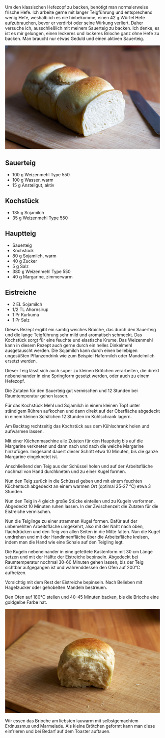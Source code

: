 <!--
.. title: Brioche
.. slug: brioche
.. date: 2019-07-31 16:40:12 UTC+02:00
.. tags: sauerteig, brioche, hefezopf
.. category: gebaeck
.. link: 
.. description: 
.. type: text
-->

Um den klassischen Hefezopf zu backen, benötigt man normalerweise frische Hefe. Ich arbeite gerne mit langer Teigführung und entsprechend wenig Hefe, weshalb ich es nie hinbekomme, einen 42 g Würfel Hefe aufzubrauchen, bevor er verdirbt oder seine Wirkung verliert. Daher versuche ich, ausschließlich mit meinem Sauerteig zu backen. Ich denke, es ist es mir gelungen, einen leckeres und lockeres Brioche ganz ohne Hefe zu backen. Man braucht nur etwas Geduld und einen aktiven Sauerteig.

![Brioche](/images/brioche.jpg)

<!-- TEASER_END -->

## Sauerteig

+ 100 g Weizenmehl Type 550
+ 100 g Wasser, warm
+ 15 g Anstellgut, aktiv

## Kochstück

+ 135 g Sojamilch
+ 35 g Weizenmehl Type 550

## Hauptteig

+ Sauerteig
+ Kochstück
+ 80 g Sojamilch, warm
+ 40 g Zucker
+ 5 g Salz
+ 380 g Weizenmehl Type 550
+ 40 g Margarine, zimmerwarm

## Eistreiche

+ 2 EL Sojamilch
+ 1/2 TL Ahornsirup
+ 1 Pr Kurkuma
+ 1 Pr Salz

Dieses Rezept ergibt ein samtig weiches Broiche, das durch den Sauerteig und die lange Teigführung sehr mild und aromatisch schmeckt. Das Kochstück sorgt für eine feuchte und elastische Krume. Das Weizenmehl kann in diesem Rezept auch gerne durch ein helles Dinkelmehl ausgetauscht werden. Die Sojamilch kann durch einen beliebigen ungesüßten Pflanzendrink wie zum Beispiel Hafermilch oder Mandelmilch ersetzt werden.

Dieser Teig lässt sich auch super zu kleinen Brötchen verarbeiten, die direkt nebeneinander in eine Springform gesetzt werden, oder auch zu einem Hefezopf.

Die Zutaten für den Sauerteig gut vermischen und 12 Stunden bei Raumtemperatur gehen lassen.

Für das Kochstück Mehl und Sojamilch in einem kleinen Topf unter ständigem Rühren aufkochen und dann direkt auf der Oberﬂäche abgedeckt in einem kleinen Schälchen 12 Stunden im Kühlschrank lagern. 

Am Backtag rechtzeitig das Kochstück aus dem Kühlschrank holen und aufwärmen lassen.

Mit einer Küchenmaschine alle Zutaten für den Hauptteig bis auf die Margarine verkneten und dann nach und nach die weiche Margarine hinzufügen. Insgesamt dauert dieser Schritt etwa 10 Minuten, bis die ganze Margarine eingeknetet ist.

Anschließend den Teig aus der Schüssel holen und auf der Arbeitsfläche nochmal von Hand durchkneten und zu einer Kugel formen.

Nun den Teig zurück in die Schüssel geben und mit einem feuchten Küchentuch abgedeckt an einem warmen Ort (optimal 25-27 °C) etwa 3 Stunden. 

Nun den Teig in 4 gleich große Stücke einteilen und zu Kugeln vorformen. Abgedeckt 10 Minuten ruhen lassen. In der Zwischenzeit die Zutaten für die Eistreiche vermischen.

Nun die Teiglinge zu einer strammen Kugel formen. Dafür auf der unbemehlten Arbeitsfläche umgekehrt, also mit der Naht nach oben, flachdrücken und den Teig von allen Seiten in die Mitte falten. Nun die Kugel umdrehen und mit der Handinnenfläche über die Arbeitsfläche kreisen, indem man die Hand wie eine Schale auf den Teigling legt.

Die Kugeln nebeneinander in eine gefettete Kastenform mit 30 cm Länge setzen und mit der Hälfte der Eistreiche bepinseln. Abgedeckt bei Raumtemperatur nochmal 30-60 Minuten gehen lassen, bis der Teig sichtbar aufgegangen ist und währenddessen den Ofen auf 200°C aufheizen.

Vorsichtig mit dem Rest der Eistreiche bepinseln. Nach Belieben mit Hagelzucker oder gehobelten Mandeln bestreuen.

Den Ofen auf 180°C stellen und 40-45 Minuten backen, bis die Brioche eine goldgelbe Farbe hat. 

![Brioche](/images/brioche2.jpg)

Wir essen das Brioche am liebsten lauwarm mit selbstgemachtem Erdnussmus und Marmelade. Als kleine Brötchen geformt kann man diese einfrieren und bei Bedarf auf dem Toaster auftauen.

